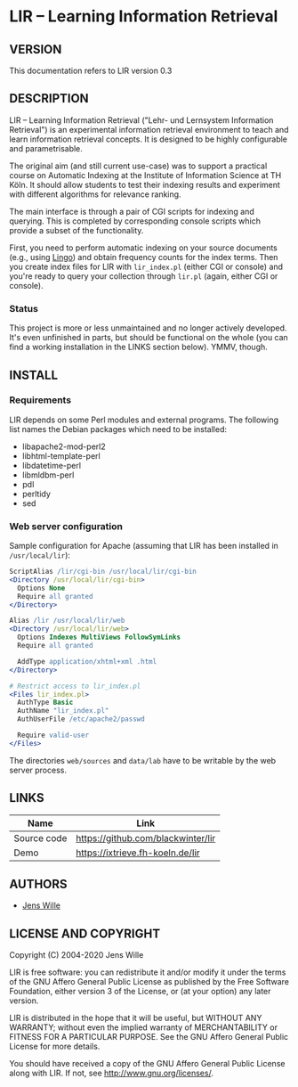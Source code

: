 # LIR – Learning Information Retrieval

## VERSION

This documentation refers to LIR version 0.3


## DESCRIPTION

LIR – Learning Information Retrieval ("Lehr- und Lernsystem Information Retrieval") is an experimental information retrieval environment to teach and learn information retrieval concepts. It is designed to be highly configurable and parametrisable.

The original aim (and still current use-case) was to support a practical course on Automatic Indexing at the Institute of Information Science at TH Köln. It should allow students to test their indexing results and experiment with different algorithms for relevance ranking.

The main interface is through a pair of CGI scripts for indexing and querying. This is completed by corresponding console scripts which provide a subset of the functionality.

First, you need to perform automatic indexing on your source documents (e.g., using [Lingo](https://lex-lingo.de)) and obtain frequency counts for the index terms. Then you create index files for LIR with `lir_index.pl` (either CGI or console) and you're ready to query your collection through `lir.pl` (again, either CGI or console).

### Status

This project is more or less unmaintained and no longer actively developed. It's even unfinished in parts, but should be functional on the whole (you can find a working installation in the LINKS section below). YMMV, though.


## INSTALL

### Requirements

LIR depends on some Perl modules and external programs. The following list names the Debian packages which need to be installed:

* libapache2-mod-perl2
* libhtml-template-perl
* libdatetime-perl
* libmldbm-perl
* pdl
* perltidy
* sed

### Web server configuration

Sample configuration for Apache (assuming that LIR has been installed in `/usr/local/lir`):

```apache
ScriptAlias /lir/cgi-bin /usr/local/lir/cgi-bin
<Directory /usr/local/lir/cgi-bin>
  Options None
  Require all granted
</Directory>

Alias /lir /usr/local/lir/web
<Directory /usr/local/lir/web>
  Options Indexes MultiViews FollowSymLinks
  Require all granted

  AddType application/xhtml+xml .html
</Directory>

# Restrict access to lir_index.pl
<Files lir_index.pl>
  AuthType Basic
  AuthName "lir_index.pl"
  AuthUserFile /etc/apache2/passwd

  Require valid-user
</Files>
```

The directories `web/sources` and `data/lab` have to be writable by the web server process.


## LINKS

Name        | Link
------------|-----------------------------------
Source code | https://github.com/blackwinter/lir
Demo        | https://ixtrieve.fh-koeln.de/lir


## AUTHORS

* [Jens Wille](mailto:jens.wille@gmail.com)


## LICENSE AND COPYRIGHT

Copyright (C) 2004-2020 Jens Wille

LIR is free software: you can redistribute it and/or modify it under the terms of the GNU Affero General Public License as published by the Free Software Foundation, either version 3 of the License, or (at your option) any later version.

LIR is distributed in the hope that it will be useful, but WITHOUT ANY WARRANTY; without even the implied warranty of MERCHANTABILITY or FITNESS FOR A PARTICULAR PURPOSE. See the GNU Affero General Public License for more details.

You should have received a copy of the GNU Affero General Public License along with LIR. If not, see http://www.gnu.org/licenses/.
